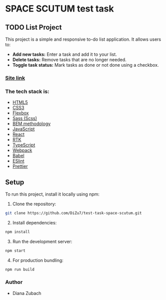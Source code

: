 # SPACE SCUTUM test task

## TODO List Project

This project is a simple and responsive to-do list application. It allows users to:

- **Add new tasks:** Enter a task and add it to your list.
- **Delete tasks:** Remove tasks that are no longer needed.
- **Toggle task status:** Mark tasks as done or not done using a checkbox.

### [Site link](https://dizu7.github.io/test-task-space-scutum/)

### The tech stack is:

- [HTML5](https://en.wikipedia.org/wiki/HTML5)
- [CSS3](https://en.wikipedia.org/wiki/Cascading_Style_Sheets)
- [Flexbox](https://en.wikipedia.org/wiki/CSS_Flexible_Box_Layout)
- [Sass (Scss)](https://sass-lang.com/)
- [BEM methodology](https://en.bem.info/methodology/)
- [JavaScript](https://developer.mozilla.org/en-US/docs/Web/JavaScript)
- [React](https://reactjs.org/)
- [RTK](https://redux-toolkit.js.org/rtk-query/overview)
- [TypeScript](https://www.typescriptlang.org/)
- [Webpack](https://webpack.js.org/)
- [Babel](https://babeljs.io/)
- [ESlint](https://eslint.org/)
- [Prettier](https://prettier.io/)

## Setup

To run this project, install it locally using npm:

1. Clone the repository:

```bash
git clone https://github.com/DiZu7/test-task-space-scutum.git
```

2. Install dependencies:

```bash
npm install
```

3. Run the development server:

```bash
npm start
```

4. For production bundling:

```bash
npm run build
```

### Author

- Diana Zubach

